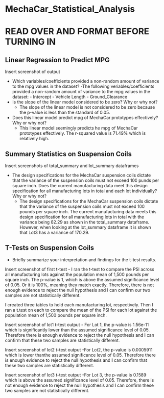 # MechaCar_Statistical_Analysis

# READ OVER AND FORMAT BEFORE TURNING IN

## Linear Regression to Predict MPG

Insert screenshot of output

- Which variables/coefficients provided a non-random amount of variance to the mpg values in the dataset?
    -The following veriables/coefficients provided a non-random amount of variance to the mpg values in the dataset:
        - Intercept
        - Vehicle Length
        - Ground_Clearance
- Is the slope of the linear model considered to be zero? Why or why not?
    - The slope of the linear model is not considered to be zero because the p-value is less than the standard of 0.05.  
- Does this linear model predict mpg of MechaCar prototypes effectively? Why or why not?
    - This linear model seemingly predicts he mpg of MechaCar prototypes effectively. The r-squared value is 71.49% which is relatively high.

## Summary Statistics on Suspension Coils

Insert screenshots of total_summary and lot_summary dataframes

- The design specifications for the MechaCar suspension coils dictate that the variance of the suspension coils must not exceed 100 punds per square inch. Does the current manufacturing data meet this design specification for all manufacturing lots in total and each lot individually? Why or why not?
    - The design specifications for the MechaCar suspension coils dictate that the variance of the suspension coils must not exceed 100 pounds per square inch. The current manufacturing data meets this design specification for all manufacturing lots in total with the variance being 62.29 as shown in the total_summary dataframe. However, when looking at the lot_summary dataframe it is shown that Lot3 has a variance of 170.29. 

## T-Tests on Suspension Coils

- Briefly summarize your interpretation and findings for the t-test results.

Insert screenshot of first t-test
    - I ran the t-test to compare the PSI across all manufacturing lots against the population mean of 1,500 pounds per square inch. The p-value is 1, which is above the assumed significance level of 0.05. Or it is 100%, meaning they match exactly. Therefore, there is not enough evidence to reject the null hypothesis and I can confirm our two samples are not statistically different.

I created three tables to hold each manufacturing lot, respectively. Then I ran a t.test on each to compare the mean of the PSI for each lot against the population mean of 1,500 pounds per square inch.

Insert screenshot of lot1 t-test output
    - For Lot 1, the p-value is 1.56e-11 which is significantly lower than the assumed significance level of 0.05. Therefore there is enough evidence to reject the null hypothesis and I can confirm that these two samples are statistically different.

Insert screenshot of lot2 t-test output
    -For Lot2, the p-value is 0.0005911 which is lower thanthe assumed significance level of 0.05. Therefore there is enough evidence to reject the null hypothesis and I can confirm that these two samples are statistically different.

Insert screenshot of lot3 t-test output
    -For Lot 3, the p-value is 0.1589 which is above the assumed significance level of 0.05. Therefore, there is not enough evidence to reject the null hypothesis and I can confirm these two samples are not statistically different.